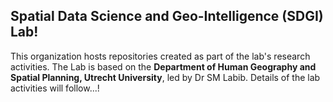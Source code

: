 ## Spatial Data Science and Geo-Intelligence (SDGI) Lab!


This organization hosts repositories created as part of the lab's research activities.
The Lab is based on the **Department of Human Geography and Spatial Planning, Utrecht University**, led by Dr SM Labib.
Details of the lab activities will follow...!

<!--
**Here are some ideas to get you started:**

🙋‍♀️ A short introduction - what is your organization all about?
🌈 Contribution guidelines - how can the community get involved?
👩‍💻 Useful resources - where can the community find your docs? Is there anything else the community should know?
🍿 Fun facts - what does your team eat for breakfast?
🧙 Remember, you can do mighty things with the power of [Markdown](https://docs.github.com/github/writing-on-github/getting-started-with-writing-and-formatting-on-github/basic-writing-and-formatting-syntax)
-->
